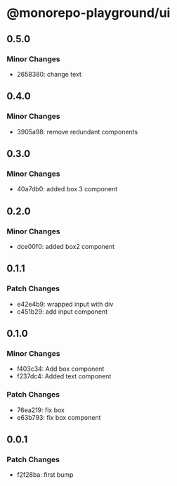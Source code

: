 # @monorepo-playground/ui

## 0.5.0

### Minor Changes

- 2658380: change text

## 0.4.0

### Minor Changes

- 3905a98: remove redundant components

## 0.3.0

### Minor Changes

- 40a7db0: added box 3 component

## 0.2.0

### Minor Changes

- dce00f0: added box2 component

## 0.1.1

### Patch Changes

- e42e4b9: wrapped input with div
- c451b29: add input component

## 0.1.0

### Minor Changes

- f403c34: Add box component
- f237dc4: Added text component

### Patch Changes

- 76ea219: fix box
- e63b793: fix box component

## 0.0.1

### Patch Changes

- f2f28ba: first bump
